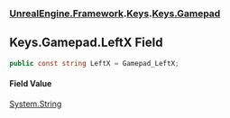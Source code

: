 ### [UnrealEngine.Framework](./UnrealEngine-Framework.md 'UnrealEngine.Framework').[Keys](./Keys.md 'UnrealEngine.Framework.Keys').[Keys.Gamepad](./Keys-Gamepad.md 'UnrealEngine.Framework.Keys.Gamepad')
## Keys.Gamepad.LeftX Field
  
```csharp
public const string LeftX = Gamepad_LeftX;
```
#### Field Value
[System.String](https://docs.microsoft.com/en-us/dotnet/api/System.String 'System.String')  
